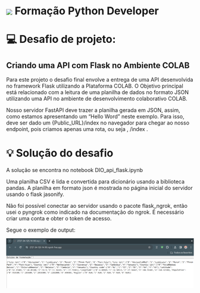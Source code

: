 <h1>
    <a href="https://www.dio.me/">
     <img align="center" width="40px" src="https://hermes.digitalinnovation.one/assets/diome/logo-minimized.png"></a>
    <span> Formação Python Developer </span>
</h1>


# :computer: Desafio de projeto: 

## Criando uma API com Flask no Ambiente COLAB

Para este projeto o desafio final envolve a entrega de uma API desenvolvida no framework Flask utilizando a Plataforma COLAB. O Objetivo principal está relacionado com a leitura de uma planilha de dados no formato JSON utilizando uma API no ambiente de desenvolvimento colaborativo COLAB.

Nosso servidor FastAPI deve trazer a planilha gerada em JSON, assim, como estamos apresentando um “Hello Word” neste exemplo. Para isso, deve ser dado um {Public_URL}/index no navegador para chegar ao nosso endpoint, pois criamos apenas uma rota, ou seja , /index .

# :bulb: Solução do desafio

A solução se encontra no notebook DIO_api_flask.ipynb

Uma planilha CSV é lida e convertida para dicionário usando a biblioteca pandas. A planilha em formato json é mostrada no página inicial do servidor usando o flask jasonify.

Não foi possível conectar ao servidor usando o pacote flask_ngrok, então usei o pyngrok como indicado na documentação do ngrok. É necessário criar uma conta e obter o token de acesso.

Segue o exemplo de output:

<img src='flask_api.png' />
